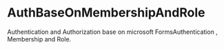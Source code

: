 # AuthBaseOnMembershipAndRole

Authentication and Authorization base on  microsoft FormsAuthentication , Membership and Role.
